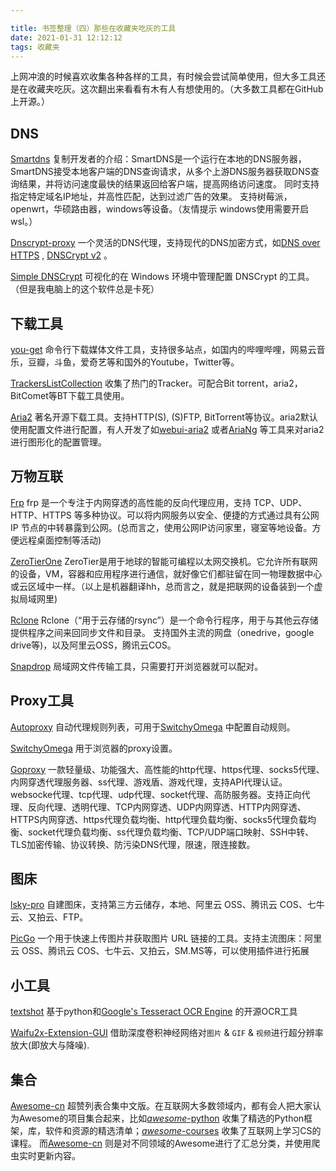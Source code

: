 ```yaml
---

title: 书签整理（四）那些在收藏夹吃灰的工具
date: 2021-01-31 12:12:12
tags: 收藏夹
---
```


上网冲浪的时候喜欢收集各种各样的工具，有时候会尝试简单使用，但大多工具还是在收藏夹吃灰。这次翻出来看看有木有人有想使用的。（大多数工具都在GitHub上开源。）

## DNS 

[Smartdns](https://github.com/pymumu/smartdns) 复制开发者的介绍：SmartDNS是一个运行在本地的DNS服务器，SmartDNS接受本地客户端的DNS查询请求，从多个上游DNS服务器获取DNS查询结果，并将访问速度最快的结果返回给客户端，提高网络访问速度。 同时支持指定特定域名IP地址，并高性匹配，达到过滤广告的效果。
支持树莓派，openwrt，华硕路由器，windows等设备。（友情提示 windows使用需要开启wsl。）

[Dnscrypt-proxy](https://github.com/DNSCrypt/dnscrypt-proxy) 一个灵活的DNS代理，支持现代的DNS加密方式，如[DNS over HTTPS](https://www.wikiwand.com/zh/DNS_over_HTTPS) , [DNSCrypt v2](https://dnscrypt.info/protocol) 。 

[Simple DNSCrypt](https://simplednscrypt.org/) 可视化的在 Windows 环境中管理配置 DNSCrypt 的工具。（但是我电脑上的这个软件总是卡死）

## 下载工具

[you-get](https://github.com/soimort/you-get) 命令行下载媒体文件工具，支持很多站点，如国内的哔哩哔哩，网易云音乐，豆瓣，斗鱼，爱奇艺等和国外的Youtube，Twitter等。

[TrackersListCollection](https://github.com/XIU2/TrackersListCollection) 收集了热门的Tracker。可配合Bit torrent，aria2，BitComet等BT下载工具使用。

[Aria2](https://github.com/aria2/aria2) 著名开源下载工具。支持HTTP(S), (S)FTP, BitTorrent等协议。aria2默认使用配置文件进行配置，有人开发了如[webui-aria2](https://github.com/ziahamza/webui-aria2) 或者[AriaNg](https://github.com/mayswind/AriaNg) 等工具来对aria2进行图形化的配置管理。

## 万物互联

[Frp](https://github.com/fatedier/frp) frp 是一个专注于内网穿透的高性能的反向代理应用，支持 TCP、UDP、HTTP、HTTPS 等多种协议。可以将内网服务以安全、便捷的方式通过具有公网 IP 节点的中转暴露到公网。(总而言之，使用公网IP访问家里，寝室等地设备。方便远程桌面控制等活动)

[ZeroTierOne](https://github.com/zerotier/ZeroTierOne) ZeroTier是用于地球的智能可编程以太网交换机。它允许所有联网的设备，VM，容器和应用程序进行通信，就好像它们都驻留在同一物理数据中心或云区域中一样。（以上是机器翻译hh，总而言之，就是把联网的设备装到一个虚拟局域网里)

[Rclone](https://github.com/rclone/rclone) Rclone（“用于云存储的rsync”）是一个命令行程序，用于与其他云存储提供程序之间来回同步文件和目录。 支持国外主流的网盘（onedrive，google drive等)，以及阿里云OSS，腾讯云COS。

[Snapdrop](https://onedoes.github.io/snapdrop/) 局域网文件传输工具，只需要打开浏览器就可以配对。



## Proxy工具

[Autoproxy](https://github.com/aglent/autoproxy) 自动代理规则列表，可用于[SwitchyOmega](https://github.com/FelisCatus/SwitchyOmega) 中配置自动规则。

[SwitchyOmega](https://github.com/FelisCatus/SwitchyOmega) 用于浏览器的proxy设置。

[Goproxy](https://github.com/snail007/goproxy) 一款轻量级、功能强大、高性能的http代理、https代理、socks5代理、内网穿透代理服务器、ss代理、游戏盾、游戏代理，支持API代理认证。websocke代理、tcp代理、udp代理、socket代理、高防服务器。支持正向代理、反向代理、透明代理、TCP内网穿透、UDP内网穿透、HTTP内网穿透、HTTPS内网穿透、https代理负载均衡、http代理负载均衡、socks5代理负载均衡、socket代理负载均衡、ss代理负载均衡、TCP/UDP端口映射、SSH中转、TLS加密传输、协议转换、防污染DNS代理，限速，限连接数。



## 图床

[lsky-pro](https://github.com/wisp-x/lsky-pro) 自建图床，支持第三方云储存，本地、阿里云 OSS、腾讯云 COS、七牛云、又拍云、FTP。

[PicGo](https://github.com/Molunerfinn/PicGo) 一个用于快速上传图片并获取图片 URL 链接的工具。支持主流图床：阿里云 OSS、腾讯云 COS、七牛云、又拍云，SM.MS等，可以使用插件进行拓展

## 小工具

[textshot](https://github.com/ianzhao05/textshot) 基于python和[Google's Tesseract OCR Engine](https://github.com/tesseract-ocr/tesseract) 的开源OCR工具

[Waifu2x-Extension-GUI](https://github.com/AaronFeng753/Waifu2x-Extension-GUI) 借助深度卷积神经网络对`图片` & `GIF` & `视频`进行超分辨率放大(即放大与降噪). 

## 集合

[Awesome-cn](https://github.com/icopy-site/awesome-cn) 超赞列表合集中文版。在互联网大多数领域内，都有会人把大家认为Awesome的项目集合起来，比如[*awesome*-python](https://github.com/vinta/awesome-python) 收集了精选的Python框架，库，软件和资源的精选清单；[*awesome*-courses](https://github.com/prakhar1989/awesome-courses) 收集了互联网上学习CS的课程。 而[Awesome-cn](https://github.com/icopy-site/awesome-cn)  则是对不同领域的Awesome进行了汇总分类，并使用爬虫实时更新内容。



